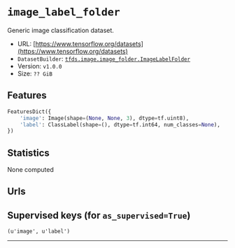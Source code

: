 <div itemscope itemtype="http://schema.org/Dataset">
  <div itemscope itemprop="includedInDataCatalog" itemtype="http://schema.org/DataCatalog">
    <meta itemprop="name" content="TensorFlow Datasets" />
  </div>
  <meta itemprop="name" content="image_label_folder" />
  <meta itemprop="description" content="Generic image classification dataset." />
  <meta itemprop="url" content="https://www.tensorflow.org/datasets/catalog/image_label_folder" />
</div>

# `image_label_folder`

Generic image classification dataset.

*   URL:
    [https://www.tensorflow.org/datasets](https://www.tensorflow.org/datasets)
*   `DatasetBuilder`:
    [`tfds.image.image_folder.ImageLabelFolder`](https://github.com/tensorflow/datasets/tree/master/tensorflow_datasets/image/image_folder.py)
*   Version: `v1.0.0`
*   Size: `?? GiB`

## Features

```python
FeaturesDict({
    'image': Image(shape=(None, None, 3), dtype=tf.uint8),
    'label': ClassLabel(shape=(), dtype=tf.int64, num_classes=None),
})
```

## Statistics

None computed

## Urls

## Supervised keys (for `as_supervised=True`)

`(u'image', u'label')`

--------------------------------------------------------------------------------
